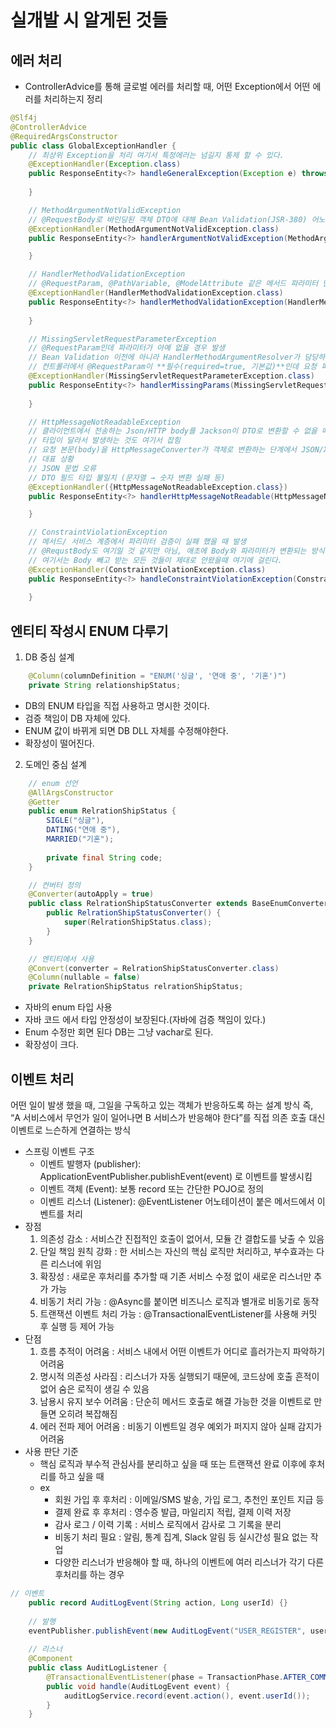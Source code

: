 # 실개발 시 알게된 것들

## 에러 처리
- ControllerAdvice를 통해 글로벌 에러를 처리할 때, 어떤 Exception에서 어떤 에러를 처리하는지 정리
```java
@Slf4j
@ControllerAdvice
@RequiredArgsConstructor
public class GlobalExceptionHandler {
    // 최상위 Exception을 처리 여기서 특정에러는 넘길지 통제 할 수 있다.
    @ExceptionHandler(Exception.class)
    public ResponseEntity<?> handleGeneralException(Exception e) throws Exception {
    
    }

    // MethodArgumentNotValidException
    // @RequestBody로 바인딩된 객체 DTO에 대해 Bean Validation(JSR-380) 어노테이션(@NotNull, @Size, @Email …) 검증이 실패했을 때
    @ExceptionHandler(MethodArgumentNotValidException.class)
    public ResponseEntity<?> handlerArgumentNotValidException(MethodArgumentNotValidException e) {

    }

    // HandlerMethodValidationException
    // @RequestParam, @PathVariable, @ModelAttribute 같은 메서드 파라미터 단위에 Bean Validation을 적용했을 때 검증 실패 시
    @ExceptionHandler(HandlerMethodValidationException.class)
    public ResponseEntity<?> handlerMethodValidationException(HandlerMethodValidationException e) {
        
    }

    // MissingServletRequestParameterException
    // @RequestParam인데 파라미터가 아예 없을 경우 발생
    // Bean Validation 이전에 아니라 HandlerMethodArgumentResolver가 담당하는 로직에서 발생하는 에러를 처리
    // 컨트롤러에서 @RequestParam이 **필수(required=true, 기본값)**인데 요청 파라미터가 아예 누락되었을 때
    @ExceptionHandler(MissingServletRequestParameterException.class)
    public ResponseEntity<?> handlerMissingParams(MissingServletRequestParameterException e) {
        
    }

    // HttpMessageNotReadableException
    // 클라이언트에서 전송하는 Json/HTTP body를 Jackson이 DTO로 변환할 수 없을 때 발생
    // 타입이 달라서 발생하는 것도 여기서 잡힘
    // 요청 본문(body)을 HttpMessageConverter가 객체로 변환하는 단계에서 JSON/XML 등 파싱 자체가 실패할 때
    // 대표 상황
    // JSON 문법 오류
    // DTO 필드 타입 불일치 (문자열 → 숫자 변환 실패 등)
    @ExceptionHandler({HttpMessageNotReadableException.class})
    public ResponseEntity<?> handlerHttpMessageNotReadable(HttpMessageNotReadableException e) {

    }

    // ConstraintViolationException
    // 메서드/ 서비스 계층에서 파리미터 검증이 실패 했을 때 발생
    // @RequstBody도 여기일 것 같지만 아님, 애초에 Body와 파라미터가 변환되는 방식 자체가 다름
    // 여기서는 Body 빼고 받는 모든 것들이 제대로 안왔을때 여기에 걸린다.
    @ExceptionHandler(ConstraintViolationException.class)
    public ResponseEntity<?> handleConstraintViolationException(ConstraintViolationException e, HttpServletRequest request) {
        
    }
```

## 엔티티 작성시 ENUM 다루기

1. DB 중심 설계
```java
    @Column(columnDefinition = "ENUM('싱글', '연애 중', '기혼')")
    private String relationshipStatus;
```
- DB의 ENUM 타입을 직접 사용하고 명시한 것이다.
- 검증 책임이 DB 자체에 있다.
- ENUM 값이 바뀌게 되면 DB DLL 자체를 수정해야한다.
- 확장성이 떨어진다.

2. 도메인 중심 설계
```java
    // enum 선언
    @AllArgsConstructor
    @Getter
    public enum RelrationShipStatus {
        SIGLE("싱글"),
        DATING("연애 중"),
        MARRIED("기혼");
    
        private final String code;
    }

    // 컨버터 정의
    @Converter(autoApply = true)
    public class RelrationShipStatusConverter extends BaseEnumConverter<RelrationShipStatus> {
        public RelrationShipStatusConverter() {
            super(RelrationShipStatus.class);
        }
    }

    // 엔티티에서 사용
    @Convert(converter = RelrationShipStatusConverter.class) 
    @Column(nullable = false) 
    private RelrationShipStatus relrationShipStatus;
```
- 자바의 enum 타입 사용
- 자바 코드 에서 타입 안정성이 보장된다.(자바에 검증 책임이 있다.)
- Enum 수정만 회면 된다 DB는 그냥 vachar로 된다.
- 확장성이 크다.

## 이벤트 처리
어떤 일이 발생 했을 때, 그일을 구독하고 있는 객체가 반응하도록 하는 설계 방식 즉, “A 서비스에서 무언가 일이 일어나면 B 서비스가 반응해야 한다”를 직접 의존 호출 대신 이벤트로 느슨하게 연결하는 방식
- 스프링 이벤트 구조
    - 이벤트 발행자 (publisher): ApplicationEventPublisher.publishEvent(event) 로 이벤트를 발생시킴
    - 이벤트 객체 (Event): 보통 record 또는 간단한 POJO로 정의
    - 이벤트 리스너 (Listener): @EventListener 어노테이션이 붙은 메서드에서 이벤트를 처리
- 장점
    1. 의존성 감소 :  서비스간 진접적인 호출이 없어서, 모듈 간 결합도를 낮출 수 있음
    2. 단일 책임 원칙 강화 : 한 서비스는 자신의 핵심 로직만 처리하고, 부수효과는 다른 리스너에 위임
    3. 확장성 : 새로운 후처리를 추가할 때 기존 서비스 수정 없이 새로운 리스너만 추가 가능
    4. 비동기 처리 가능 :  @Async를 붙이면 비즈니스 로직과 별개로 비동기로 동작
    5. 트랜잭션 이벤트 처리 가능 : @TransactionalEventListener를 사용해 커밋 후 실행 등 제어 가능
- 단점
    1. 흐름 추적이 어려움 : 서비스 내에서 어떤 이벤트가 어디로 흘러가는지 파악하기 어려움
    2. 명시적 의존성 사라짐 :  리스너가 자동 실행되기 때문에, 코드상에 호출 흔적이 없어 숨은 로직이 생길 수 있음
    3. 남용시 유지 보수 어려움 : 단순히 메서드 호출로 해결 가능한 것을 이벤트로 만들면 오히려 복잡해짐
    4. 에러 전파 제어 어려옴 :  비동기 이벤트일 경우 예외가 퍼지지 않아 실패 감지가 어려움
- 사용 판단 기준
    - 핵심 로직과 부수적 관심사를 분리하고 싶을 때 또는 트랜잭션 완료 이후에 후처리를 하고 싶을 때
    - ex
        - 회원 가입 후 후처리 : 이메일/SMS 발송, 가입 로그, 추천인 포인트 지급 등
        - 결제 완료 후 후처리 : 영수증 발급, 마일리지 적립, 결제 이력 저장
        - 감사 로그 / 이력 기록 : 서비스 로직에서 감사로 그 기록을 분리
        - 비동기 처리 필요 : 알림, 통계 집계, Slack 알림 등 실시간성 필요 없는 작업
        - 다양한 리스너가 반응해야 할 때, 하나의 이벤트에 여러 리스너가 각기 다른 후처리를 하는 경우
```java
// 이벤트
    public record AuditLogEvent(String action, Long userId) {}
    
    // 발행
    eventPublisher.publishEvent(new AuditLogEvent("USER_REGISTER", user.getId()));
    
    // 리스너
    @Component
    public class AuditLogListener {
        @TransactionalEventListener(phase = TransactionPhase.AFTER_COMMIT)
        public void handle(AuditLogEvent event) {
            auditLogService.record(event.action(), event.userId());
        }
    }
```

